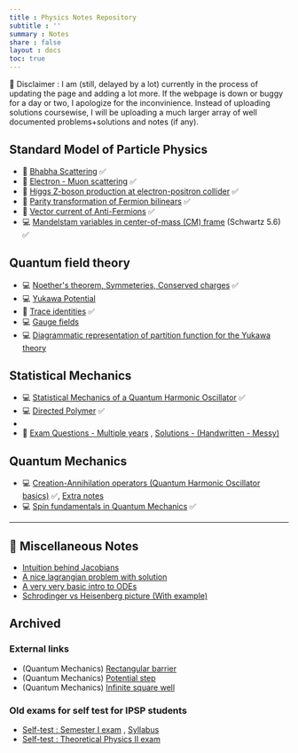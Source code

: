 ```yaml
---
title : Physics Notes Repository
subtitle : ''
summary : Notes
share : false
layout : docs
toc: true
---
```

:construction: Disclaimer : I am (still, delayed by a lot) currently in the process of updating the page and adding a lot more. If the webpage is down or buggy for a day or two, I apologize for the inconvinience. Instead of uploading solutions coursewise, I will be uploading a much larger array of well documented problems+solutions and notes (if any).


## Standard Model of Particle Physics 
- :memo: [Bhabha Scattering](/files/notes/sm/sm_bhaba_scattering.pdf) :white_check_mark:
- :memo: [Electron - Muon scattering](/files/notes/sm/sm_electron_munon_scattering.pdf) :white_check_mark:
- :memo: [Higgs Z-boson production at electron-positron collider](/files/notes/sm/sm_higgs_z_production.pdf) :white_check_mark:
- :memo: [Parity transformation of Fermion bilinears](/files/notes/sm/sm_fermion_transformation.pdf) :white_check_mark:
- :memo: [Vector current of Anti-Fermions](/files/notes/sm/sm_vector_current_antifermions.pdf) :white_check_mark:
- :computer: [Mandelstam variables in center-of-mass (CM) frame](/files/notes/sm/5_6_schwartz_madelstam.pdf) (Schwartz 5.6) :white_check_mark:

##  Quantum field theory

- :computer: [Noether's theorem, Symmeteries, Conserved charges](/files/notes/heidelberg_qft/6_2.pdf) :white_check_mark:
- :computer: [Yukawa Potential](/files/notes/heidelberg_qft/10_1.pdf)
- :memo: [Trace identities](/files/notes/heidelberg_qft/10_2.pdf) :white_check_mark:
- :computer: [Gauge fields](/files/notes/heidelberg_qft/12_1.pdf) 
- :computer: [Diagrammatic representation of partition function for the Yukawa theory](/files/notes/heidelberg_qft/12_2.pdf) 

##  Statistical Mechanics

- :computer: [Statistical Mechanics of a Quantum Harmonic Oscillator](/files/notes/tp5/prob1.pdf) :white_check_mark:
- :computer: [Directed Polymer](/files/notes/tp5/prob2_directed_polymer_23dec2020.pdf) :white_check_mark:
- 
- :memo: [Exam Questions - Multiple years](/files/notes/tp5/tp5_exams.pdf) , [Solutions - (Handwritten - Messy)](/files/notes/tp5/tp5_exams_sols.pdf)

##  Quantum Mechanics

- :computer: [Creation-Annihilation operators (Quantum Harmonic Oscillator basics)](/files/tp4/tp4_mock17_prob1.pdf) :white_check_mark:, [Extra notes](/files/tp4/tp4_qho_summary.pdf)
- :computer: [Spin fundamentals in Quantum Mechanics](/files/tp4/tp4_mock17_prob3.pdf)  :white_check_mark:

<hr>

## :blue_book: Miscellaneous Notes 

- [Intuition behind Jacobians](/files/extra_exams/jacobians_rohan.pdf) 
- [A nice lagrangian problem with solution](/files/misc_notes/lagrangian_problem.pdf)
- [A very very basic intro to ODEs](/files/misc_notes/odes.pdf)
- [Schrodinger vs Heisenberg picture (With example)](/files/tp4/heisenberg_schrodinger_picture.pdf) 




## Archived
### External links
- (Quantum Mechanics) [Rectangular barrier](http://tediousderivations.blogspot.com/2013/08/rectangular-potential-barrier.html)
- (Quantum Mechanics) [Potential step](tediousderivations.blogspot.com/2013/08/potential-step.html)
- (Quantum Mechanics) [Infinite square well](http://tediousderivations.blogspot.com/2013/07/infinite-square-box-potential-wells.html)
###  Old exams for self test for IPSP students 

- [Self-test : Semester I exam](/files/extra_exams/sem1_mock_rohan.pdf) , [Syllabus](/files/extra_exams/sem1_mock_syllabus.pdf) 
- [Self-test : Theoretical Physics II exam](/files/extra_exams/tp2_extramock_rohan.pdf)